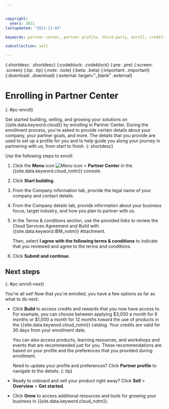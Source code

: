 ```yaml
---


copyright:
  years: 2021
lastupdated: "2021-11-03"

keywords: partner center, partner profile, third-party, enroll, credits, workshops, events, fast tracks, get started

subcollection: sell

---
```


{:shortdesc: .shortdesc}
{:codeblock: .codeblock}
{:pre: .pre}
{:screen: .screen}
{:tip: .tip}
{:note: .note}
{:beta: .beta}
{:important: .important}
{:download: .download}
{:external: target="_blank" .external}

# Enrolling in Partner Center
{: #pc-enroll}

Get started building, selling, and growing your solutions on {{site.data.keyword.cloud}} by enrolling in Partner Center. During the enrollment process, you're asked to provide certain details about your company, your partner goals, and more. The details that you provide are used to set up a profile for you and to help guide you along your journey in partnering with us, from start to finish.
{: shortdesc} 

Use the following steps to enroll:

1. Click the **Menu** icon ![Menu icon](../icons/icon_hamburger.svg "Menu") > **Partner Center** in the {{site.data.keyword.cloud_notm}} console.
1. Click **Start building**. 
1. From the Company information tab, provide the legal name of your company and contact details. 
1. From the Company details tab, provide information about your business focus, target industry, and how you plan to partner with us. 
1. In the Terms & conditions section, use the provided links to review the Cloud Services Agreement and Build with {{site.data.keyword.IBM_notm}} Attachment.

   Then, select **I agree with the following terms & conditions** to indicate that you reviewed and agree to the terms and conditions. 
1. Click **Submit and continue**. 

## Next steps
{: #pc-enroll-next}

You're all set! Now that you're enrolled, you have a few options as far as what to do next: 

- Click **Build** to access credits and rewards that you now have access to. For example, you can choose between applying $3,000 a month for 6 months or $1,000 a month for 12 months toward the use of products in the {{site.data.keyword.cloud_notm}} catalog. Your credits are valid for 30 days from your enrollment date.

   You can also access products, learning resources, and workshops and events that are recommended just for you. These recommendations are based on your profile and the preferences that you provided during enrollment. 

   Need to update your profile and preferences? Click **Partner profile** to navigate to the details.
   {: tip}
   
- Ready to onboard and sell your product right away? Click **Sell** > **Overview** > **Get started**. 
- Click **Grow** to access additional resources and tools for growing your business in {{site.data.keyword.cloud_notm}}. 
